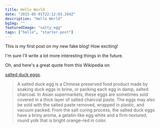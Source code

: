 ```yaml
---
title: Hello World
date: "2015-05-01T22:12:03.284Z"
description: "Hello World"
bgImg: ""
featuredImage: "salty_egg"
tags: ["hello", "starter-post"]
---
```


This is my first post on my new fake blog! How exciting!

I'm sure I'll write a lot more interesting things in the future.

Oh, and here's a great quote from this Wikipedia on

<a href="http://en.wikipedia.org/wiki/Salted_duck_egg" target="_blank">salted duck eggs</a>.

> A salted duck egg is a Chinese preserved food product made by soaking duck
> eggs in brine, or packing each egg in damp, salted charcoal. In Asian
> supermarkets, these eggs are sometimes sold covered in a thick layer of salted
> charcoal paste. The eggs may also be sold with the salted paste removed,
> wrapped in plastic, and vacuum packed. From the salt curing process, the
> salted duck eggs have a briny aroma, a gelatin-like egg white and a
> firm-textured, round yolk that is bright orange-red in color.

<!-- ![Chinese Salty Egg](./salty_egg.jpg) -->

<Image
    fileName="salty_egg"
  />
